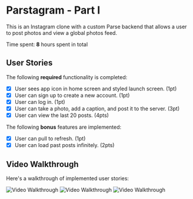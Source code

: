 # Parstagram - Part I

This is an Instagram clone with a custom Parse backend that allows a user to post photos and view a global photos feed.

Time spent: **8** hours spent in total

## User Stories

The following **required** functionality is completed:

- [x] User sees app icon in home screen and styled launch screen. (1pt)
- [x] User can sign up to create a new account. (1pt)
- [x] User can log in. (1pt)
- [x] User can take a photo, add a caption, and post it to the server. (3pt)
- [x] User can view the last 20 posts. (4pts)

The following **bonus** features are implemented:

- [x] User can pull to refresh. (1pt)
- [x] User can load past posts infinitely. (2pts)

## Video Walkthrough

Here's a walkthrough of implemented user stories:

<img src='https://i.imgur.com/uFOW2kP.gif' title='Video Walkthrough' width='' alt='Video Walkthrough' />
<img src='https://i.imgur.com/u2ZM6vn.gif' title='Video Walkthrough' width='' alt='Video Walkthrough' />
<img src='https://i.imgur.com/VV0IX9c.gif' title='Video Walkthrough' width='' alt='Video Walkthrough' />

